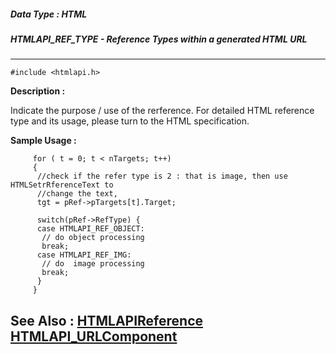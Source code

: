 ##### Data Type : HTML
##### HTMLAPI_REF_TYPE - Reference Types within a generated HTML URL
---
```
#include <htmlapi.h>
```
**Description :**

Indicate the purpose / use of the rerference. For detailed HTML reference type 
and its usage, please turn to the HTML specification.


**Sample Usage :**
```
	 for ( t = 0; t < nTargets; t++) 
	 { 
	  //check if the refer type is 2 : that is image, then use 
HTMLSetrRferenceText to 
	  //change the text,
	  tgt = pRef->pTargets[t].Target;
	  
	  switch(pRef->RefType) {
	  case HTMLAPI_REF_OBJECT:
	   // do object processing
	   break;
	  case HTMLAPI_REF_IMG:
	   // do  image processing
	   break;
	  }
	 }
```
**See Also :**
[HTMLAPIReference](/domino-c-api-docs/reference/Data/HTMLAPIReference)
[HTMLAPI_URLComponent](/domino-c-api-docs/reference/Data/HTMLAPI_URLComponent)
---
